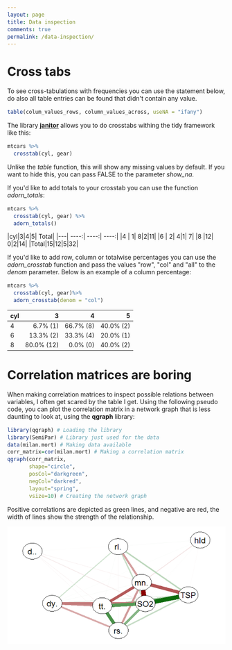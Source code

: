 ```yaml
---
layout: page
title: Data inspection
comments: true
permalink: /data-inspection/
---
```

# Cross tabs

To see cross-tabulations with frequencies you can use the statement below, do also all table entries can be found that didn't contain any value.

```r
table(colum_values_rows, column_values_across, useNA = "ifany")
```

The library **[janitor](https://www.rdocumentation.org/packages/janitor)** allows you to do crosstabs withing the tidy framework like this:
```r
mtcars %>% 
  crosstab(cyl, gear)
```
Unlike the _table_ function, this will show any missing values by default. If you want to hide this, you can pass FALSE to the parameter _show_na_. 

If you'd like to add totals to your crosstab you can use the function _adorn_totals_:
```r
mtcars %>% 
  crosstab(cyl, gear) %>% 
  adorn_totals() 
```

|cyl|3|4|5| Total|
|---| ----:| ----:| ----:|
|4    | 1| 8|2|11|
|6    | 2| 4|1| 7|
|8    |12| 0|2|14|
|Total|15|12|5|32|

If you'd like to add row, column or totalwise percentages you can use the _adorn_crosstab_ function and pass the values "row", "col" and "all" to the _denom_ parameter. Below is an example of a column percentage:
```r
mtcars %>% 
  crosstab(cyl, gear)%>% 
  adorn_crosstab(denom = "col")
```

|cyl|3|4|5|
|---| ----:| ----:| ----:|
|4| 6.7%  (1)|66.7% (8)|40.0% (2)|
|6|13.3%  (2)|33.3% (4)|20.0% (1)|
|8|80.0% (12)| 0.0% (0)|40.0% (2)|

# Correlation matrices are boring

When making correlation matrices to inspect possible relations between variables, I often get scared by the table I get. Using the following pseudo code, you can plot the correlation matrix in a network graph that is less daunting to look at, using the **qgraph** library:

```r
library(qgraph) # Loading the library
library(SemiPar) # Library just used for the data
data(milan.mort) # Making data available
corr_matrix=cor(milan.mort) # Making a correlation matrix
qgraph(corr_matrix,
       shape="circle",
       posCol="darkgreen",
       negCol="darkred",
       layout="spring",
       vsize=10) # Creating the network graph
```

Positive correlations are depicted as green lines, and negative are red, the width of lines show the strength of the relationship.

<img src="/_pages/snippets-and-tips/data-inspection/correlation-network.png" alt="Correlation network" align="center"/>
